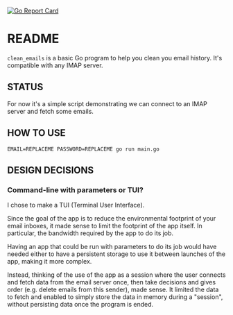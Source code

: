[![Go Report Card](https://goreportcard.com/badge/github.com/rchampourlier/footprint_reducer_emails)](https://goreportcard.com/report/github.com/rchampourlier/footprint_reducer_emails)

# README

`clean_emails` is a basic Go program to help you clean you email history. It's compatible with any IMAP server.

## STATUS

For now it's a simple script demonstrating we can connect to an IMAP server and fetch some emails.

## HOW TO USE

```
EMAIL=REPLACEME PASSWORD=REPLACEME go run main.go
```

## DESIGN DECISIONS

### Command-line with parameters or TUI?

I chose to make a TUI (Terminal User Interface). 

Since the goal of the app is to reduce the environmental footprint of your email inboxes, it made sense to limit the footprint of the app itself. In particular, the bandwidth required by the app to do its job.

Having an app that could be run with parameters to do its job would have needed either to have a persistent storage to use it between launches of the app, making it more complex.

Instead, thinking of the use of the app as a session where the user connects and fetch data from the email server once, then take decisions and gives order (e.g. delete emails from this sender), made sense. It limited the data to fetch and enabled to simply store the data in memory during a "session", without persisting data once the program is ended.
